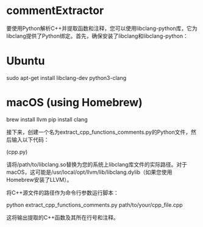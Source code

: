 # commentExtractor
要使用Python解析C++并提取函数和注释，您可以使用libclang-python库，它为libclang提供了Python绑定。首先，确保安装了libclang和libclang-python：

# Ubuntu
sudo apt-get install libclang-dev python3-clang

# macOS (using Homebrew)
brew install llvm
pip install clang


接下来，创建一个名为extract_cpp_functions_comments.py的Python文件，然后输入以下代码：

(cpp.py)

请将/path/to/libclang.so替换为您的系统上libclang库文件的实际路径。对于macOS，这可能是/usr/local/opt/llvm/lib/libclang.dylib（如果您使用Homebrew安装了LLVM）。

将C++源文件的路径作为命令行参数运行脚本：

python extract_cpp_functions_comments.py path/to/your/cpp_file.cpp

这将输出提取的C++函数及其所在行号和注释。

